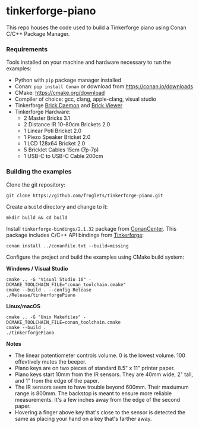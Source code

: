 # tinkerforge-piano
This repo houses the code used to build a Tinkerforge piano using Conan C/C++ Package Manager.

### Requirements

Tools installed on your machine and hardware necessary to run the examples:

- Python with `pip` package manager installed
- Conan: `pip install Conan` or download from https://conan.io/downloads
- CMake: https://cmake.org/download
- Compiler of choice: gcc, clang, apple-clang, visual studio
- Tinkerforge [Brick Daemon](https://www.tinkerforge.com/en/doc/Software/Brickd.html#brickd-installation) and [Brick Viewer](https://www.tinkerforge.com/en/doc/Software/Brickv.html#brickv-installation)
- Tinkerforge Hardware:
  - 2 Master Bricks 3.1
  - 2 Distance IR 10-80cm Brickets 2.0
  - 1 Linear Poti Bricket 2.0
  - 1 Piezo Speaker Bricket 2.0
  - 1 LCD 128x64 Bricket 2.0
  - 5 Bricklet Cables 15cm (7p-7p)
  - 1 USB-C to USB-C Cable 200cm

### Building the examples
Clone the git repository:
```
git clone https://github.com/froglets/tinkerforge-piano.git
```

Create a `build` directory and change to it:

```
mkdir build && cd build
```

Install `tinkerforge-bindings/2.1.32` package from [ConanCenter](https://conan.io/center/tinkerforge-bindings).
This package includes C/C++ API bindings from [Tinkerforge](https://www.tinkerforge.com/):

```
conan install ../conanfile.txt --build=missing
```

Configure the project and build the examples using CMake build system:

**Windows / Visual Studio**

```
cmake .. -G "Visual Studio 16" -DCMAKE_TOOLCHAIN_FILE="conan_toolchain.cmake"
cmake --build . --config Release
./Release/tinkerforgePiano
```

**Linux/macOS**

```
cmake .. -G "Unix Makefiles" -DCMAKE_TOOLCHAIN_FILE=conan_toolchain.cmake
cmake --build .
./tinkerforgePiano
```

**Notes**
- The linear potentiometer controls volume. 0 is the lowest volume. 100 effevtively mutes the beeper.
- Piano keys are on two pieces of standard 8.5" x 11" printer paper.
- Piano keys start 10mm from the IR sensors. They are 40mm wide, 2" tall, and 1" from the edge of the paper.
- The IR sensors seem to have trouble beyond 600mm. Their maxiumum range is 800mm. The backstop is meant to ensure more reliable measurements. It's a few inches away from the edge of the second paper.
- Hovering a finger above key that's close to the sensor is detected the same as placing your hand on a key that's farther away.
